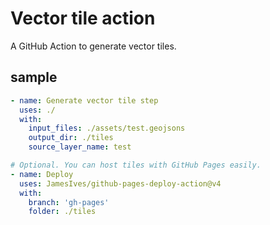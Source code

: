 # Vector tile action

A GitHub Action to generate vector tiles.

## sample

```yaml
- name: Generate vector tile step
  uses: ./
  with:
    input_files: ./assets/test.geojsons
    output_dir: ./tiles
    source_layer_name: test

# Optional. You can host tiles with GitHub Pages easily.
- name: Deploy
  uses: JamesIves/github-pages-deploy-action@v4
  with:
    branch: 'gh-pages'
    folder: ./tiles
```

